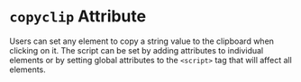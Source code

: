 # `copyclip` Attribute

Users can set any element to copy a string value to the clipboard when clicking on it. The script can be set by adding attributes to individual elements or by setting global attributes to the `<script>` tag that will affect all elements.
